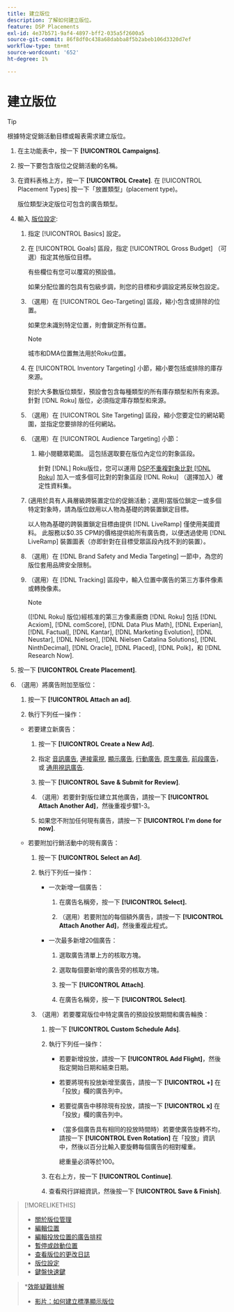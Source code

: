 ```yaml
---
title: 建立版位
description: 了解如何建立版位。
feature: DSP Placements
exl-id: 4e37b571-9af4-4897-bff2-035a5f2600a5
source-git-commit: 86f8df0c438a68dabba8f5b2abeb106d3320d7ef
workflow-type: tm+mt
source-wordcount: '652'
ht-degree: 1%

---
```


# 建立版位

>[!TIP]
>
>根據特定促銷活動目標或報表需求建立版位。

1. 在主功能表中，按一下 **[!UICONTROL Campaigns]**.

1. 按一下要包含版位之促銷活動的名稱。

1. 在資料表格上方，按一下 **[!UICONTROL Create]**. 在 [!UICONTROL Placement Types] 按一下「放置類型」(placement type)。

   版位類型決定版位可包含的廣告類型。

1. 輸入 [版位設定](placement-settings.md):

   1. 指定 [!UICONTROL Basics] 設定。

   1. 在 [!UICONTROL Goals] 區段，指定 [!UICONTROL Gross Budget] （可選）指定其他版位目標。

      有些欄位有您可以覆寫的預設值。

      如果分配位置的包具有包級步調，則您的目標和步調設定將反映包設定。

   1. （選用）在 [!UICONTROL Geo-Targeting] 區段，縮小包含或排除的位置。

      如果您未識別特定位置，則會鎖定所有位置。

      >[!NOTE]
      >
      >城市和DMA位置無法用於Roku位置。

   1. 在 [!UICONTROL Inventory Targeting] 小節，縮小要包括或排除的庫存來源。

      對於大多數版位類型，預設會包含每種類型的所有庫存類型和所有來源。 針對 [!DNL Roku] 版位，必須指定庫存類型和來源。

   1. （選用）在 [!UICONTROL Site Targeting] 區段，縮小您要定位的網站範圍，並指定您要排除的任何網站。

   1. （選用）在 [!UICONTROL Audience Targeting] 小節：

      1. 縮小閱聽眾範圍。 這包括選取要在版位內定位的對象區段。

         針對 [!DNL] Roku版位，您可以運用 [DSP不重複對象比對 [!DNL Roku]](/help/dsp/inventory/roku-inventory.md) 加入一或多個可比對的對象區段 [!DNL Roku] （選擇加入）確定性資料集。
   1. (適用於具有人員層級跨裝置定位的促銷活動；選用)當版位鎖定一或多個特定對象時，請為版位啟用以人物為基礎的跨裝置鎖定目標。

      以人物為基礎的跨裝置鎖定目標由提供 [!DNL LiveRamp] 僅使用美國資料。 此服務以$0.35 CPM的價格提供給所有廣告商，以便透過使用 [!DNL LiveRamp] 裝置圖表（亦即針對在目標受眾區段內找不到的裝置）。

   1. （選用）在 [!DNL Brand Safety and Media Targeting] 一節中，為您的版位套用品牌安全限制。

   1. （選用）在 [!DNL Tracking] 區段中，輸入位置中廣告的第三方事件像素或轉換像素。

      >[!NOTE]
      >
      >([!DNL Roku] 版位)經核准的第三方像素廠商 [!DNL Roku] 包括 [!DNL Acxiom], [!DNL comScore], [!DNL Data Plus Math], [!DNL Experian], [!DNL Factual], [!DNL Kantar], [!DNL Marketing Evolution], [!DNL Neustar], [!DNL Nielsen], [!DNL Nielsen Catalina Solutions], [!DNL NinthDecimal], [!DNL Oracle], [!DNL Placed], [!DNL Polk]，和 [!DNL Research Now].


1. 按一下 **[!UICONTROL Create Placement]**.

1. （選用）將廣告附加至版位：

   1. 按一下 **[!UICONTROL Attach an ad]**.

   1. 執行下列任一操作：
   * 若要建立新廣告：

      1. 按一下 **[!UICONTROL Create a New Ad].**

      1. 指定 [音訊廣告](/help/dsp/campaign-management/ads/ad-settings-audio.md), [連接電視](/help/dsp/campaign-management/ads/ad-settings-connected-tv.md), [顯示廣告](/help/dsp/campaign-management/ads/ad-settings-display.md), [行動廣告](/help/dsp/campaign-management/ads/ad-settings-mobile.md), [原生廣告](/help/dsp/campaign-management/ads/ad-settings-native.md), [前段廣告](/help/dsp/campaign-management/ads/ad-settings-pre-roll.md)，或 [通用視訊廣告](/help/dsp/campaign-management/ads/ad-settings-universal-video.md).

      1. 按一下 **[!UICONTROL Save & Submit for Review]**.

      1. （選用）若要針對版位建立其他廣告，請按一下 **[!UICONTROL Attach Another Ad]**，然後重複步驟1-3。

      1. 如果您不附加任何現有廣告，請按一下 **[!UICONTROL I'm done for now]**.
   * 若要附加行銷活動中的現有廣告：

      1. 按一下 **[!UICONTROL Select an Ad]**.

      1. 執行下列任一操作：

         * 一次新增一個廣告：

            1. 在廣告名稱旁，按一下 **[!UICONTROL Select].**

            1. （選用）若要附加的每個額外廣告，請按一下 **[!UICONTROL Attach Another Ad]**，然後重複此程式。
         * 一次最多新增20個廣告：

            1. 選取廣告清單上方的核取方塊。

            1. 選取每個要新增的廣告旁的核取方塊。

            1. 按一下 **[!UICONTROL Attach]**.

            1. 在廣告名稱旁，按一下 **[!UICONTROL Select]**.
      1. （選用）若要覆寫版位中特定廣告的預設投放期間和廣告輪換：

         1. 按一下 **[!UICONTROL Custom Schedule Ads]**.

         1. 執行下列任一操作：

            * 若要新增投放，請按一下 **[!UICONTROL Add Flight]**，然後指定開始日期和結束日期。

            * 若要將現有投放新增至廣告，請按一下 **[!UICONTROL +]** 在「投放」欄的廣告列中。

            * 若要從廣告中移除現有投放，請按一下 **[!UICONTROL x]** 在「投放」欄的廣告列中。

            * （當多個廣告具有相同的投放時間時）若要使廣告旋轉不均，請按一下 **[!UICONTROL Even Rotation]** 在「投放」資訊中，然後以百分比輸入要旋轉每個廣告的相對權重。

               總重量必須等於100。
         1. 在右上方，按一下 **[!UICONTROL Continue]**.

         1. 查看飛行詳細資訊，然後按一下 **[!UICONTROL Save & Finish]**.






>[!MORELIKETHIS]
>
>* [關於版位管理](placement-about.md)
>* [編輯位置](placement-edit.md)
>* [編輯投放位置的廣告排程](placement-edit-ad-schedule.md)
>* [暫停或啟動位置](placement-pause-activate.md)
>* [查看版位的更改日誌](placement-change-log.md)
>* [版位設定](placement-settings.md)
>* [鍵盤快速鍵](/help/dsp/campaign-management/reports/keyboard-shortcuts.md)

   >*[效能疑難排解](/help/dsp/optimization/troubleshooting-performance.md)
>* [影片：如何建立標準顯示版位](https://video.tv.adobe.com/v/340454)

